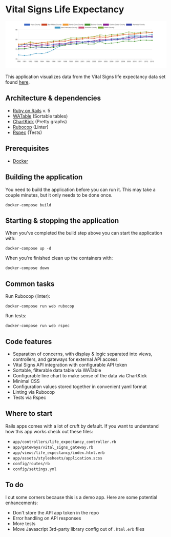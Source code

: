 # Vital Signs Life Expectancy

![Screenshot](app/assets/images/life-expectancy-graph.png)

This application visualizes data from the Vital Signs life expectancy data set found [here](https://data.bayareametro.gov/dataset/Vital-Signs-Life-Expectancy-by-county/g26a-g4jw).

## Architecture & dependencies

- [Ruby on Rails](https://rubyonrails.org/) v. 5
- [WATable](https://wootapa-watable.appspot.com/) (Sortable tables)
- [ChartKick](https://chartkick.com/) (Pretty graphs)
- [Rubocop](https://github.com/rubocop-hq/rubocop) (Linter)
- [Rspec](https://github.com/rspec/rspec-rails) (Tests)

## Prerequisites

- [Docker](https://www.docker.com/products/docker-desktop)

## Building the application

You need to build the application before you can run it. This may take a couple minutes, but it only needs to be done once.

```
docker-compose build
```

## Starting & stopping the application

When you've completed the build step above you can start the application with:
```
docker-compose up -d
```

When you're finished clean up the containers with:
```
docker-compose down
```

## Common tasks

Run Rubocop (linter):
```
docker-compose run web rubocop
```

Run tests:
```
docker-compose run web rspec
```

## Code features

- Separation of concerns, with display & logic separated into views, controllers, and gateways for external API access
- Vital Signs API integration with configurable API token
- Sortable, filterable data table via WATable
- Configurable line chart to make sense of the data via ChartKick
- Minimal CSS
- Configuration values stored together in convenient yaml format
- Linting via Rubocop
- Tests via Rspec

## Where to start

Rails apps comes with a lot of cruft by default. If you want to understand how this app works check out these files:

- `app/controllers/life_expectancy_controller.rb`
- `app/gateways/vital_signs_gateway.rb`
- `app/views/life_expectancy/index.html.erb`
- `app/assets/stylesheets/application.scss`
- `config/routes/rb`
- `config/settings.yml`

## To do

I cut some corners because this is a demo app. Here are some potential enhancements:

  - Don't store the API app token in the repo
  - Error handling on API responses
  - More tests
  - Move Javascript 3rd-party library config out of `.html.erb` files